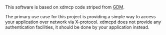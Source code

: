 This software is based on xdmcp code striped from [GDM](http://projects.gnome.org/gdm/).

The primary use case for this project is providing a simple way to access your application over network via X-protocol. xdmcpd does not provide any authentication facilities, it should be done by your application instead.